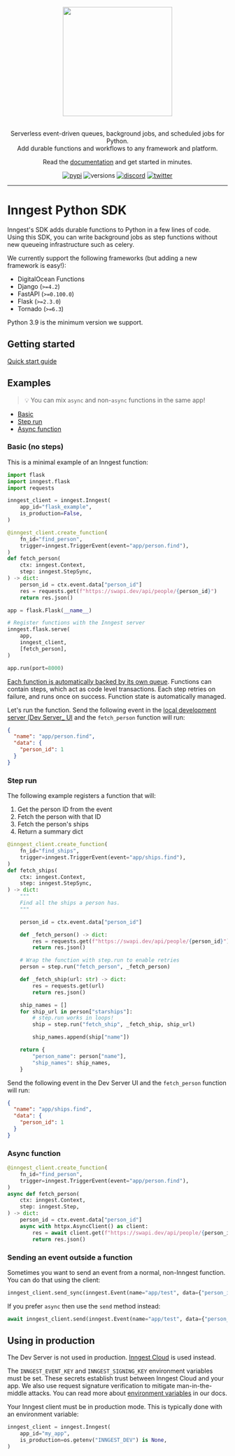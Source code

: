 <div align="center">
  <br/>
    <a href="https://www.inngest.com"><img src="https://user-images.githubusercontent.com/306177/191580717-1f563f4c-31e3-4aa0-848c-5ddc97808a9a.png" width="250" /></a>
  <br/>
  <br/>
  <p>
    Serverless event-driven queues, background jobs, and scheduled jobs for Python.<br />
    Add durable functions and workflows to any framework and platform.
  </p>
  Read the <a href="https://www.inngest.com/docs?ref=github-inngest-js-readme">documentation</a> and get started in minutes.
  <br/>
  <p>

[![pypi](https://img.shields.io/pypi/v/inngest.svg)](https://pypi.python.org/pypi/inngest)
![versions](https://img.shields.io/pypi/pyversions/inngest.svg)
[![discord](https://img.shields.io/discord/842170679536517141?label=discord)](https://www.inngest.com/discord)
[![twitter](https://img.shields.io/twitter/follow/inngest?style=social)](https://twitter.com/inngest)

  </p>
</div>

<hr />

# Inngest Python SDK

Inngest's SDK adds durable functions to Python in a few lines of code.  Using this SDK, you can write
background jobs as step functions without new queueing infrastructure such as celery.

We currently support the following frameworks (but adding a new framework is easy!):

- DigitalOcean Functions
- Django (`>=4.2`)
- FastAPI (`>=0.100.0`)
- Flask (`>=2.3.0`)
- Tornado (`>=6.3`)

Python 3.9 is the minimum version we support.

## Getting started

[Quick start guide](https://www.inngest.com/docs/getting-started/quick-start/python)

## Examples

> 💡 You can mix `async` and non-`async` functions in the same app!

- [Basic](#basic-no-steps)
- [Step run](#step-run)
- [Async function](#async-function)

### Basic (no steps)

This is a minimal example of an Inngest function:

```py
import flask
import inngest.flask
import requests

inngest_client = inngest.Inngest(
    app_id="flask_example",
    is_production=False,
)

@inngest_client.create_function(
    fn_id="find_person",
    trigger=inngest.TriggerEvent(event="app/person.find"),
)
def fetch_person(
    ctx: inngest.Context,
    step: inngest.StepSync,
) -> dict:
    person_id = ctx.event.data["person_id"]
    res = requests.get(f"https://swapi.dev/api/people/{person_id}")
    return res.json()

app = flask.Flask(__name__)

# Register functions with the Inngest server
inngest.flask.serve(
    app,
    inngest_client,
    [fetch_person],
)

app.run(port=8000)
```

[Each function is automatically backed by its own queue](https://www.inngest.com/docs/learn/how-functions-are-executed).  Functions can contain steps, which act as code
level transactions.  Each step retries on failure, and runs once on success.  Function state is automatically managed.

Let's run the function.  Send the following event in the [local development server (Dev Server_ UI](https://www.inngest.com/docs/local-development) and the `fetch_person` function will run:

```json
{
  "name": "app/person.find",
  "data": {
    "person_id": 1
  }
}
```

### Step run

The following example registers a function that will:

1. Get the person ID from the event
1. Fetch the person with that ID
1. Fetch the person's ships
1. Return a summary dict

```py
@inngest_client.create_function(
    fn_id="find_ships",
    trigger=inngest.TriggerEvent(event="app/ships.find"),
)
def fetch_ships(
    ctx: inngest.Context,
    step: inngest.StepSync,
) -> dict:
    """
    Find all the ships a person has.
    """

    person_id = ctx.event.data["person_id"]

    def _fetch_person() -> dict:
        res = requests.get(f"https://swapi.dev/api/people/{person_id}")
        return res.json()

    # Wrap the function with step.run to enable retries
    person = step.run("fetch_person", _fetch_person)

    def _fetch_ship(url: str) -> dict:
        res = requests.get(url)
        return res.json()

    ship_names = []
    for ship_url in person["starships"]:
        # step.run works in loops!
        ship = step.run("fetch_ship", _fetch_ship, ship_url)

        ship_names.append(ship["name"])

    return {
        "person_name": person["name"],
        "ship_names": ship_names,
    }
```

Send the following event in the Dev Server UI and the `fetch_person` function will run:

```json
{
  "name": "app/ships.find",
  "data": {
    "person_id": 1
  }
}
```

### Async function

```py
@inngest_client.create_function(
    fn_id="find_person",
    trigger=inngest.TriggerEvent(event="app/person.find"),
)
async def fetch_person(
    ctx: inngest.Context,
    step: inngest.Step,
) -> dict:
    person_id = ctx.event.data["person_id"]
    async with httpx.AsyncClient() as client:
        res = await client.get(f"https://swapi.dev/api/people/{person_id}")
        return res.json()
```

### Sending an event outside a function

Sometimes you want to send an event from a normal, non-Inngest function. You can do that using the client:

```py
inngest_client.send_sync(inngest.Event(name="app/test", data={"person_id": 1}))
```

If you prefer `async` then use the `send` method instead:

```py
await inngest_client.send(inngest.Event(name="app/test", data={"person_id": 1}))
```

## Using in production

The Dev Server is not used in production. [Inngest Cloud](https://app.inngest.com) is used instead.

The `INNGEST_EVENT_KEY` and `INNGEST_SIGNING_KEY` environment variables must be set. These secrets establish trust between Inngest Cloud and your app. We also use request signature verification to mitigate man-in-the-middle attacks. You can read more about [environment variables](https://www.inngest.com/docs/reference/python/overview/env-vars) in our docs.

Your Inngest client must be in production mode. This is typically done with an environment variable:

```py
inngest_client = inngest.Inngest(
    app_id="my_app",
    is_production=os.getenv("INNGEST_DEV") is None,
)
```
